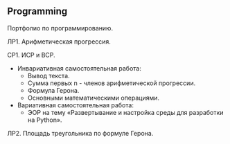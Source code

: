 ## Programming

Портфолио по программированию.

ЛР1. Арифметическая прогрессия.

СР1. ИСР и ВСР.
  - Инвариативная самостоятельная работа:
    - Вывод текста.
    - Сумма первых n - членов арифметической прогрессии.
    - Формула Герона.
    - Основными математическими операциями.
  - Вариативная самостоятельная работа:
    - ЭОР на тему «Развертывание и настройка среды для разработки на Python».
    
ЛР2. Площадь треугольника по формуле Герона.
